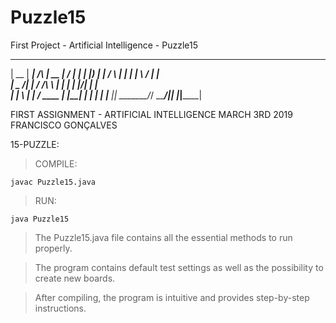 # Puzzle15
First Project - Artificial Intelligence - Puzzle15

  _____  ______          _____  __  __ ______ 
 |  __ \|  ____|   /\   |  __ \|  \/  |  ____|
 | |__) | |__     /  \  | |  | | \  / | |__   
 |  _  /|  __|   / /\ \ | |  | | |\/| |  __|  
 | | \ \| |____ / ____ \| |__| | |  | | |____ 
 |_|  \_\______/_/    \_\_____/|_|  |_|______|
                                              
                                              
FIRST ASSIGNMENT - ARTIFICIAL INTELLIGENCE
MARCH 3RD 2019
FRANCISCO GONÇALVES

15-PUZZLE:

> COMPILE:

	javac Puzzle15.java

> RUN:

	java Puzzle15

> The Puzzle15.java file contains all the essential methods to run properly.

> The program contains default test settings as well as the possibility to create new boards.

> After compiling, the program is intuitive and provides step-by-step instructions.
